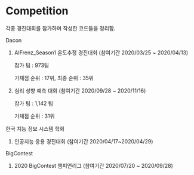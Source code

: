# Competition

각종 경진대회를 참가하며 작성한 코드들을 정리함.

Dacon
1. AIFrenz_Season1 온도추정 경진대회 (참여기간 2020/03/25 ~ 2020/04/13)

   참가 팀 : 973팀 

   가채점 순위 : 17위, 최종 순위 : 35위

2. 심리 성향 예측 대회 (참여기간 2020/09/28 ~ 2020/11/16)
   
   참가 팀 : 1,142 팀
   
   가채점 순위 : 31위

한국 지능 정보 시스템 학회
1. 인공지능 응용 경진대회 (참여기간 2020/04/17~2020/04/29)

BigContest 
1. 2020 BigContest 챔피언리그 (참여기간 2020/07/20 ~ 2020/09/28)
